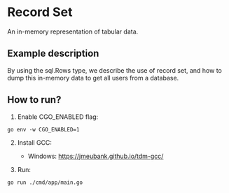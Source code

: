 # Record Set

An in-memory representation of tabular data.

## Example description

By using the sql.Rows type, we describe the use of record set, and how to dump this in-memory data to get all users from a database.

## How to run?

1. Enable CGO_ENABLED flag:

```
go env -w CGO_ENABLED=1
```

2. Install GCC:

   - Windows: https://jmeubank.github.io/tdm-gcc/

3. Run:

```
go run ./cmd/app/main.go
```
